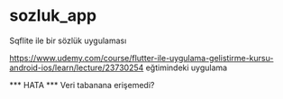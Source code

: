 # sozluk_app

Sqflite ile bir sözlük uygulaması

https://www.udemy.com/course/flutter-ile-uygulama-gelistirme-kursu-android-ios/learn/lecture/23730254 eğtimindeki uygulama

*** HATA *** 
Veri tabanana erişemedi?
